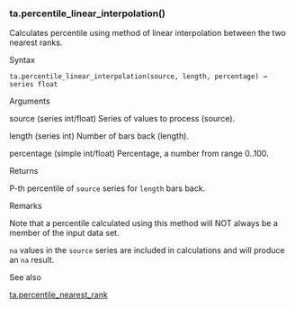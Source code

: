 ### ta.percentile\_linear\_interpolation()

Calculates percentile using method of linear interpolation between the two nearest ranks.

Syntax

```
ta.percentile_linear_interpolation(source, length, percentage) → series float
```

Arguments

source (series int/float) Series of values to process (source).

length (series int) Number of bars back (length).

percentage (simple int/float) Percentage, a number from range 0..100.

Returns

P-th percentile of `source` series for `length` bars back.

Remarks

Note that a percentile calculated using this method will NOT always be a member of the input data set.

`na` values in the `source` series are included in calculations and will produce an `na` result.

See also

[ta.percentile\_nearest\_rank](#fun_ta.percentile_nearest_rank)
